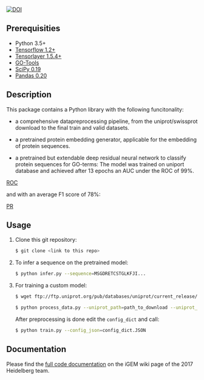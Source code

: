 [![DOI](https://zenodo.org/badge/DOI/10.5281/zenodo.1035806.svg)](https://doi.org/10.5281/zenodo.1035806)

## Prerequisities

- Python 3.5+
- [Tensorflow 1.2+](https://www.tensorflow.org/api_docs/)
- [Tensorlayer 1.5.4+](http://tensorlayer.readthedocs.io/en/latest/)
- [GO-Tools](https://github.com/tanghaibao/goatools)
- [SciPy 0.19](http://www.scipy.org/install.html)
- [Pandas 0.20](https://pandas.pydata.org/pandas-docs/stable/index.html)


## Description

This package contains a Python library with the following funcitonality:

- a comprehensive datapreprocessing pipeline, from the uniprot/swissprot download to the final train and valid datasets.
- a pretrained protein embedding generator, applicable for the embedding of protein sequences.

- a pretrained but extendable deep residual neural network to classify protein sequences for GO-terms:
  The model was trained on uniport database and achieved after 13 epochs an AUC under the ROC of 99%.

[ROC](http://2017.igem.org/wiki/images/8/89/T--Heidelberg--2017_DP_ROC.png)

  and with an average F1 score of 78%:

[PR](http://2017.igem.org/wiki/images/f/f4/T--Heidelberg--2017_DP_Precision.png)


## Usage

1. Clone this git repository:
   ```bash
   $ git clone <link to this repo>
   ````
   
2. To infer a sequence on the pretrained model:
   ```bash
   $ python infer.py --sequence=MSGDRETCSTGLKFJI...
   ````
   
3. For training a custom model:
   ```bash
   $ wget ftp://ftp.uniprot.org/pub/databases/uniprot/current_release/knowledgebase/complete/uniprot_sprot.dat.gz
   ````
   ```bash
   $ python process_data.py --uniprot_path=path_to_download --uniprot_csv=path_to_csv --save_dir=.
   ````
   After preprocessing is done edit the `config_dict` and call:
   ```bash
   $ python train.py --config_json=config_dict.JSON
   ````
   
## Documentation

Please find the [full code documentation](http://2017.igem.org/Team:Heidelberg/Software) on the iGEM wiki page of the 2017 
Heidelberg team.

